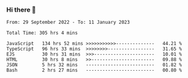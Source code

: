 ### Hi there 👋

<!--START_SECTION:waka-->

```text
From: 29 September 2022 - To: 11 January 2023

Total Time: 305 hrs 4 mins

JavaScript   134 hrs 52 mins >>>>>>>>>>>--------------   44.21 %
TypeScript   96 hrs 33 mins  >>>>>>>>-----------------   31.65 %
EJS          30 hrs 31 mins  >>>----------------------   10.01 %
HTML         30 hrs 8 mins   >>-----------------------   09.88 %
JSON         5 hrs 32 mins   -------------------------   01.82 %
Bash         2 hrs 27 mins   -------------------------   00.80 %
```

<!--END_SECTION:waka-->

<!--
**tranhieu1906/tranhieu1906** is a ✨ _special_ ✨ repository because its `README.md` (this file) appears on your GitHub profile.

Here are some ideas to get you started:

- 🔭 I’m currently working on ...
- 🌱 I’m currently learning ...
- 👯 I’m looking to collaborate on ...
- 🤔 I’m looking for help with ...
- 💬 Ask me about ...
- 📫 How to reach me: ...
- 😄 Pronouns: ...
- ⚡ Fun fact: ...
-->
